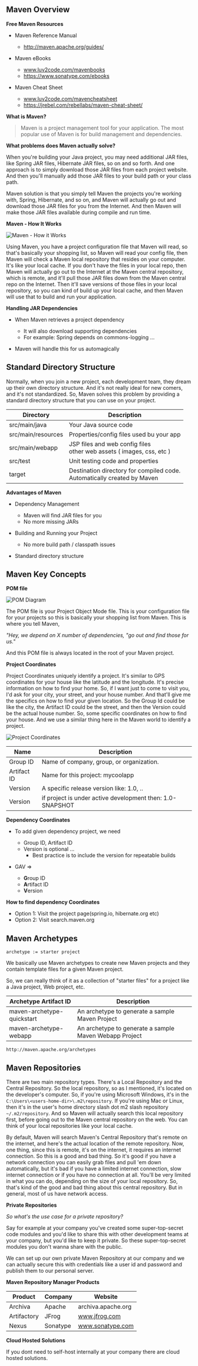 ## Maven Overview

**Free Maven Resources**

* Maven Reference Manual
    * http://maven.apache.org/guides/
    
* Maven eBooks
    * www.luv2code.com/mavenbooks
    * https://www.sonatype.com/ebooks
    
* Maven Cheat Sheet
    * www.luv2code.com/mavencheatsheet
    * https://jrebel.com/rebellabs/maven-cheat-sheet/
    
**What is Maven?**

> Maven is a project management tool for your application. The most popular use of Maven is for
> build management and dependencies.

**What problems does Maven actually solve?**

When you're building your Java project, you may need additional JAR files, like Spring JAR files,
Hibernate JAR files, so on and so forth. And one approach is to simply download those JAR files
from each project website. And then you'll manually add those JAR files
to your build path or your class path.

Maven solution is that you simply tell Maven the projects you're working with, Spring, Hibernate,
and so on, and Maven will actually go out and download those JAR files for you from the Internet.
And then Maven will make those JAR files available during compile and run time.

**Maven - How It Works**

![Maven - How it Works](./HowItWorks.jpg)

Using Maven, you have a project configuration file that Maven will read, so that's basically
your shopping list, so Maven will read your config file, then Maven will check a Maven local repository
that resides on your computer. It's like your local cache. If you don't have the files in your local repo,
then Maven will actually go out to the Internet at the Maven central repository, which is remote,
and it'll pull those JAR files down from the Maven central repo on the Internet.
Then it'll save versions of those files in your local repository, so you can kind of build up
your local cache, and then Maven will use that to build and run your application.

**Handling JAR Dependencies**

* When Maven retrieves a project dependency
    * It will also download supporting dependencies
    * For example: Spring depends on commons-logging ...
    
* Maven will handle this for us automagically

## Standard Directory Structure

Νοrmally, when you join a new project, each development team, they dream up
their own directory structure. And it's not really ideal for new comers,
and it's not standardized. So, Maven solves this problem by providing
a standard directory structure that you can use on your project.


|  Directory         |  Description                                                                       | 
| ------------------ | ---------------------------------------------------------------------------------- |
| src/main/java      | Your Java source code                                                              | 
| src/main/resources | Properties/config files used bu your app                                           | 
| src/main/webapp    | JSP files and web config files <br> other web assets ( images, css, etc )          | 
| src/test           | Unit testing code and properties                                                   | 
| target             | Destination directory for compiled code. <br> Automatically created by Maven       | 

**Advantages of Maven**

* Dependency Management
    * Maven will find JAR files for you
    * No more missing JARs
    
* Building and Running your Project
    * No more build path / classpath issues
    
* Standard directory structure

## Maven Key Concepts

**POM file**

![POM Diagram](./pomDiagram.jpg)

The POM file is your Project Object Mode file. This is your configuration file for your projects
so this is basically your shopping list from Maven. This is where you tell Maven,
    
_"Hey, we depend on X number of dependencies, "go out and find those for us."_

And this POM file is always located in the root of your Maven project.

**Project Coordinates**

Project Coordinates uniquely identify a project. It's similar to GPS coordinates for your
house like the latitude and the longitude. It's precise information on how to find your
home. So, if I want just to come to visit you, I'd ask for your city, your street, and 
your house number. And that'll give me the specifics on how to find your given location. 
So the Group Id could be like the city, the Artifact ID could be the street, and then the 
Version could be the actual house number. So, some specific coordinates on how to find your 
house. And we use a similar thing here in the Maven world to identify a project.

![Project Coordinates](./projectCoordinates.jpg)

| Name        | Description                                               |
| ----------- | --------------------------------------------------------- |
| Group ID    | Name of company, group, or organization.                  |
| Artifact ID | Name for this project: mycoolapp                          |
| Version     | A specific release version like: 1.0, ..                  |
| Version     | if project is under active development then: 1.0-SNAPSHOT |

**Dependency Coordinates**

* To add given dependency project, we need
    * Group ID, Artifact ID
    * Version is optional ...
        * Best practice is to include the version for repeatable builds
    
* GAV => 
    * **G**roup ID
    * **A**rtifact ID
    * **V**ersion
    
**How to find dependency Coordinates**

* Option 1: Visit the project page(spring.io, hibernate.org etc)
* Option 2: Visit search.maven.org

## Maven Archetypes

`archetype := starter project`

We basically use Maven archetypes to create new Maven projects and they contain
template files for a given Maven project.

So, we can really think of it as a collection of "starter files" for a project
like a Java project, Web project, etc.

| Archetype Artifact ID      | Description                                            |
| -------------------------- | ------------------------------------------------------ |
| maven-archetype-quickstart | An archetype to generate a sample Maven Project        |
| maven-archetype-webapp     | An archetype to generate a sample Maven Webapp Project |

`http://maven.apache.org/archetypes`

## Maven Repositories

There are two main repository types. There's a Local Repository and the Central Repository.
So the local repository, so as I mentioned, it's located on the developer's computer.
So, if you're using Microsoft Windows, it's in the `C:\Users\<users-home-dir>\.m2\repository`. If you're using Mac or Linux, then it's in the user's home directory slash dot m2 slash repository `~/.m2/repository`.
And so Maven will actually search this local repository first, before going out to the Maven central repository
on the web. You can think of your local repositories like your local cache.

By default, Maven will search Maven's Central Repository that's remote on the internet, and here's the actual
location of the remote repository. Now, one thing, since this is remote, it's on the internet,
it requires an internet connection. So this is a good and bad thing. So it's good if you have a network connection you can
easily grab files and pull 'em down automatically, but it's bad if you have a limited internet connection,
slow internet connection or if you have no connection at all. You'll be very limited in what you can do, depending on
the size of your local repository. So, that's kind of the good and bad thing about this
central repository. But in general, most of us have network access.


**Private Repositories**

_So what's the use case for a private repository?_

Say for example at your company you've created some super-top-secret code modules
and you'd like to share this with other development teams at your company, but you'd like to keep it private.
So these super-top-secret modules you don't wanna share with the public.

We can set up our own private Maven Repository at our company and we can actually secure this
with credentials like a user id and password and publish them to our personal server.

**Maven Repository Manager Products**

| Product     | Company  | Website            |
| ----------- | -------- | ------------------ |
| Archiva     | Apache   | archiva.apache.org |
| Artifactory | JFrog    | www.jfrog.com      |
| Nexus       | Sonatype | www.sonatype.com   |

**Cloud Hosted Solutions**

If you dont need to self-host internally at your company there are cloud hosted solutions.